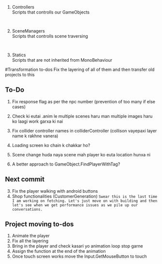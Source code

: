 1. Controllers<br>
Scripts that controlls our GameObjects
<br>

2. SceneManagers<br>
Scripts that controlls scene traversing
<br>

3. Statics <br>
Scripts that are not inherited from MonoBehaviour <br>

#Transformation to-dos
Fix the layering of all of them and then transfer old projects to this <copy all the files>

## To-Do<br>

1. Fix response flag as per the npc number (prevention of too many if else cases)

2. Check ki eutai .anim le multiple scenes haru man multiple images haru ko laagi work garxa ki nai

3. Fix collider controller names in colliderController (collison vayepaxi layer name k rakhne vanera)

4. Loading screen ko chain k chakkar ho?

5. Scene change huda naya scene mah player ko euta location hunxa ni

6. A better approach to GameObject.FindPlayerWithTag?



## Next commit<br>
3. Fix the player walking with android buttons
4. Shop functionalities (CustomerGeneration)
`Swear this is the last time I am working on fetching. Let's just move on with building and then let's see when we get performance issues as we pile up our conversations.`



## Project moving to-dos

1. Animate the player 
2. Fix all the layering
3. Bring in the player and check kasari yo animation loop stop garne
4. Assign the function at the end of the animation <reference old project>
5. Once touch screen works move the Input.GetMouseButton to touch